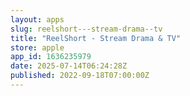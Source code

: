 ```yaml
---
layout: apps
slug: reelshort---stream-drama--tv
title: "ReelShort - Stream Drama & TV"
store: apple
app_id: 1636235979
date: 2025-07-14T06:24:28Z
published: 2022-09-18T07:00:00Z
---
```

